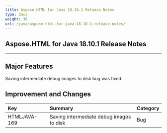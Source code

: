 ```yaml
---
title: Aspose.HTML for Java 18.10.1 Release Notes
type: docs
weight: 30
url: /java/aspose-html-for-java-18-10-1-release-notes/
---
```


## **Aspose.HTML for Java 18.10.1 Release Notes** ## 
-----
## **Major Features** ## 
Saving intermediate debug images to disk bug was fixed.
## **Improvement and Changes** ## 

|**Key**|**Summary**|**Category**|
| :- | :- | :- |
|HTMLJAVA-169|Saving intermediate debug images to disk|Bug|

